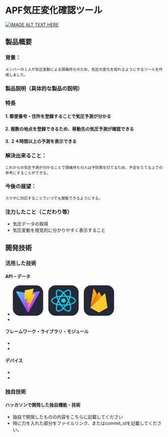 # APF気圧変化確認ツール

[![IMAGE ALT TEXT HERE](https://jphacks.com/wp-content/uploads/2023/07/JPHACKS2023_ogp.png)](https://www.youtube.com/watch?v=yYRQEdfGjEg)

## 製品概要
### 背景：
    メンバーの１人が気圧変動による頭痛持ちのため、気圧の変化を知れるようにするツールを作成しました。
### 製品説明（具体的な製品の説明）
### 特長
#### 1. 郵便番号・住所を登録することで気圧予測が分かる
#### 2. 複数の地点を登録できるため、移動先の気圧予測が確認できる
#### 3. ２４時間以上の予測を表示できる

### 解決出来ること：
    これからの気圧予測が分かることで頭痛持ちの人は予防策を打てるため、予定をたてる上での参考にすることができる。
### 今後の展望：
    スマホに対応することでいつでも閲覧できるようにする。
    

### 注力したこと（こだわり等）
* 気圧データの取得
* 気圧変動を視覚的に分かりやすく表示すること


## 開発技術
### 活用した技術
#### API・データ
* ![アイコン](/icons.svg)
* 

#### フレームワーク・ライブラリ・モジュール
* 
* 

#### デバイス
* 
* 

### 独自技術
#### ハッカソンで開発した独自機能・技術
* 独自で開発したものの内容をこちらに記載してください
* 特に力を入れた部分をファイルリンク、またはcommit_idを記載してください。
